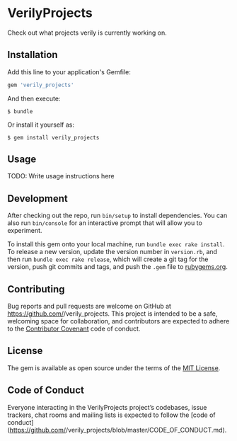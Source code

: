 # VerilyProjects

Check out what projects verily is currently working on.

## Installation

Add this line to your application's Gemfile:

```ruby
gem 'verily_projects'
```

And then execute:

    $ bundle

Or install it yourself as:

    $ gem install verily_projects

## Usage

TODO: Write usage instructions here

## Development

After checking out the repo, run `bin/setup` to install dependencies. You can also run `bin/console` for an interactive prompt that will allow you to experiment.

To install this gem onto your local machine, run `bundle exec rake install`. To release a new version, update the version number in `version.rb`, and then run `bundle exec rake release`, which will create a git tag for the version, push git commits and tags, and push the `.gem` file to [rubygems.org](https://rubygems.org).

## Contributing

Bug reports and pull requests are welcome on GitHub at https://github.com/<github username>/verily_projects. This project is intended to be a safe, welcoming space for collaboration, and contributors are expected to adhere to the [Contributor Covenant](http://contributor-covenant.org) code of conduct.

## License

The gem is available as open source under the terms of the [MIT License](https://opensource.org/licenses/MIT).

## Code of Conduct

Everyone interacting in the VerilyProjects project’s codebases, issue trackers, chat rooms and mailing lists is expected to follow the [code of conduct](https://github.com/<github username>/verily_projects/blob/master/CODE_OF_CONDUCT.md).
